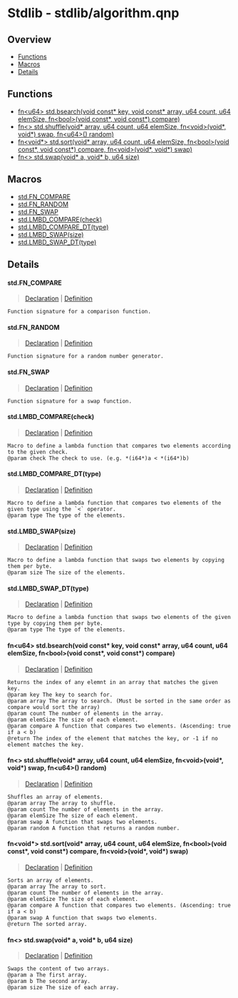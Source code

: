 
# Stdlib - stdlib/algorithm.qnp

## Overview
 - [Functions](#functions)
 - [Macros](#macros)
 - [Details](#details)


## Functions
 - [fn\<u64\> std.bsearch(void const* key, void const* array, u64 count, u64 elemSize, fn\<bool\>(void const*, void const*) compare)](#ref_7620a3b85a107268b00cfae846da61b1)
 - [fn\<\> std.shuffle(void* array, u64 count, u64 elemSize, fn\<void\>(void*, void*) swap, fn\<u64\>() random)](#ref_83bccb6ff12a3cf3e7e3005acf7489b0)
 - [fn\<void*\> std.sort(void* array, u64 count, u64 elemSize, fn\<bool\>(void const*, void const*) compare, fn\<void\>(void*, void*) swap)](#ref_5c35fd71ac9180a270dc73eddf63e700)
 - [fn\<\> std.swap(void* a, void* b, u64 size)](#ref_89283c97d6eb9724f1a59f3d6ff0da26)

## Macros
 - [std.FN_COMPARE](#ref_3108e91a5c48769163cc6624f068efd4)
 - [std.FN_RANDOM](#ref_0bb2a59d76a8ee4551a6e71931197b31)
 - [std.FN_SWAP](#ref_c21fea908082a6590afa66534aac291d)
 - [std.LMBD_COMPARE(check)](#ref_ddc596d61f92363c82dbffbe1da9f53d)
 - [std.LMBD_COMPARE_DT(type)](#ref_5b91eafb258b9be7e596d2d9179b6b43)
 - [std.LMBD_SWAP(size)](#ref_90e85b2068dfe6c3582b342c4b67c5b4)
 - [std.LMBD_SWAP_DT(type)](#ref_37571d12e94a9eb9c066cc52c7b39c74)

## Details
#### <a id="ref_3108e91a5c48769163cc6624f068efd4"/>std.FN_COMPARE
> [Declaration](/stdlib/algorithm.qnp?plain=1#L8) | [Definition](/<unknown>?plain=1#L0)
```qinp
Function signature for a comparison function.
```
#### <a id="ref_0bb2a59d76a8ee4551a6e71931197b31"/>std.FN_RANDOM
> [Declaration](/stdlib/algorithm.qnp?plain=1#L14) | [Definition](/<unknown>?plain=1#L0)
```qinp
Function signature for a random number generator.
```
#### <a id="ref_c21fea908082a6590afa66534aac291d"/>std.FN_SWAP
> [Declaration](/stdlib/algorithm.qnp?plain=1#L11) | [Definition](/<unknown>?plain=1#L0)
```qinp
Function signature for a swap function.
```
#### <a id="ref_ddc596d61f92363c82dbffbe1da9f53d"/>std.LMBD_COMPARE(check)
> [Declaration](/stdlib/algorithm.qnp?plain=1#L26) | [Definition](/<unknown>?plain=1#L0)
```qinp
Macro to define a lambda function that compares two elements according to the given check.
@param check The check to use. (e.g. *(i64*)a < *(i64*)b)
```
#### <a id="ref_5b91eafb258b9be7e596d2d9179b6b43"/>std.LMBD_COMPARE_DT(type)
> [Declaration](/stdlib/algorithm.qnp?plain=1#L30) | [Definition](/<unknown>?plain=1#L0)
```qinp
Macro to define a lambda function that compares two elements of the given type using the `<` operator.
@param type The type of the elements.
```
#### <a id="ref_90e85b2068dfe6c3582b342c4b67c5b4"/>std.LMBD_SWAP(size)
> [Declaration](/stdlib/algorithm.qnp?plain=1#L18) | [Definition](/<unknown>?plain=1#L0)
```qinp
Macro to define a lambda function that swaps two elements by copying them per byte.
@param size The size of the elements.
```
#### <a id="ref_37571d12e94a9eb9c066cc52c7b39c74"/>std.LMBD_SWAP_DT(type)
> [Declaration](/stdlib/algorithm.qnp?plain=1#L22) | [Definition](/<unknown>?plain=1#L0)
```qinp
Macro to define a lambda function that swaps two elements of the given type by copying them per byte.
@param type The type of the elements.
```
#### <a id="ref_7620a3b85a107268b00cfae846da61b1"/>fn\<u64\> std.bsearch(void const* key, void const* array, u64 count, u64 elemSize, fn\<bool\>(void const*, void const*) compare)
> [Declaration](/stdlib/algorithm.qnp?plain=1#L62) | [Definition](/stdlib/algorithm.qnp?plain=1#L106)
```qinp
Returns the index of any elemnt in an array that matches the given key.
@param key The key to search for.
@param array The array to search. (Must be sorted in the same order as compare would sort the array)
@param count The number of elements in the array.
@param elemSize The size of each element.
@param compare A function that compares two elements. (Ascending: true if a < b)
@return The index of the element that matches the key, or -1 if no element matches the key.
```
#### <a id="ref_83bccb6ff12a3cf3e7e3005acf7489b0"/>fn\<\> std.shuffle(void* array, u64 count, u64 elemSize, fn\<void\>(void*, void*) swap, fn\<u64\>() random)
> [Declaration](/stdlib/algorithm.qnp?plain=1#L47) | [Definition](/stdlib/algorithm.qnp?plain=1#L85)
```qinp
Shuffles an array of elements.
@param array The array to shuffle.
@param count The number of elements in the array.
@param elemSize The size of each element.
@param swap A function that swaps two elements.
@param random A function that returns a random number.
```
#### <a id="ref_5c35fd71ac9180a270dc73eddf63e700"/>fn\<void*\> std.sort(void* array, u64 count, u64 elemSize, fn\<bool\>(void const*, void const*) compare, fn\<void\>(void*, void*) swap)
> [Declaration](/stdlib/algorithm.qnp?plain=1#L39) | [Definition](/stdlib/algorithm.qnp?plain=1#L68)
```qinp
Sorts an array of elements.
@param array The array to sort.
@param count The number of elements in the array.
@param elemSize The size of each element.
@param compare A function that compares two elements. (Ascending: true if a < b)
@param swap A function that swaps two elements.
@return The sorted array.
```
#### <a id="ref_89283c97d6eb9724f1a59f3d6ff0da26"/>fn\<\> std.swap(void* a, void* b, u64 size)
> [Declaration](/stdlib/algorithm.qnp?plain=1#L53) | [Definition](/stdlib/algorithm.qnp?plain=1#L94)
```qinp
Swaps the content of two arrays.
@param a The first array.
@param b The second array.
@param size The size of each array.
```

